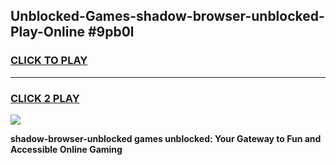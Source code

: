 
## Unblocked-Games-shadow-browser-unblocked-Play-Online #9pb0l
<h3>
<a href="https://news.freeplayer.one?title=shadow-browser-unblocked&ref=3">CLICK TO PLAY</a></h3>
<hr>

<h3>
<a href="https://news.freeplayer.one?title=shadow-browser-unblocked&ref=3">CLICK 2 PLAY</a>
  
</h3>

<a href="https://news.freeplayer.one?title=shadow-browser-unblocked&ref=3"><img src="https://clearcache.store/games.png"></a>


**shadow-browser-unblocked games unblocked: Your Gateway to Fun and Accessible Online Gaming**
